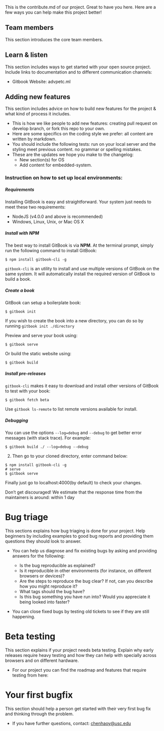This is the contribute.md of our project. Great to have you here. Here are a few ways you can help make this project better!

## Team members

This section introduces the core team members.

## Learn & listen

This section includes ways to get started with your open source project. Include links to documentation and to different communication channels:

* Gitbook Website: advpetc.ml

## Adding new features

This section includes advice on how to build new features for the project & what kind of process it includes.

* This is how we like people to add new features: creating pull request on develop branch, or fork this repo to your own.
* Here are some specifics on the coding style we prefer: all content are written by markdown.
* You should include the following tests: run on your local server and the styling meet previous content. no grammar or spelling mistakes.
* These are the updates we hope you make to the changelog:
    * New section(s) for OS
    * Add content for embedded-system.

### Instruction on how to set up local environments:

##### Requirements

Installing GitBook is easy and straightforward. Your system just needs to meet these two requirements:

* NodeJS (v4.0.0 and above is recommended)
* Windows, Linux, Unix, or Mac OS X

##### Install with NPM

The best way to install GitBook is via **NPM**. At the terminal prompt, simply run the following command to install GitBook:

```
$ npm install gitbook-cli -g
```

`gitbook-cli` is an utility to install and use multiple versions of GitBook on the same system. It will automatically install the required version of GitBook to build a book.

##### Create a book

GitBook can setup a boilerplate book:

```
$ gitbook init
```

If you wish to create the book into a new directory, you can do so by running `gitbook init ./directory`

Preview and serve your book using:

```
$ gitbook serve
```

Or build the static website using:

```
$ gitbook build
```

##### Install pre-releases

`gitbook-cli` makes it easy to download and install other versions of GitBook to test with your book:

```
$ gitbook fetch beta
```

Use `gitbook ls-remote` to list remote versions available for install.

##### Debugging

You can use the options `--log=debug` and `--debug` to get better error messages (with stack trace). For example:

```
$ gitbook build ./ --log=debug --debug
```


2. Then go to your cloned directory, enter command below:

```shell
$ npm install gitbook-cli -g
# serve
$ gitbook serve
```

Finally just go to localhost:4000(by default) to check your changes.



Don’t get discouraged! We estimate that the response time from the
maintainers is around: within 1 day

# Bug triage

This sections explains how bug triaging is done for your project. Help beginners by including examples to good bug reports and providing them questions they should look to answer.

* You can help us diagnose and fix existing bugs by asking and providing answers for the following:

  * Is the bug reproducible as explained?   
  * Is it reproducible in other environments (for instance, on different browsers or devices)?   
  * Are the steps to reproduce the bug clear? If not, can you describe how you might reproduce it?  
  * What tags should the bug have?  
  * Is this bug something you have run into? Would you appreciate it being looked into faster?  

* You can close fixed bugs by testing old tickets to see if they are still happening.

# Beta testing

This section explains if your project needs beta testing. Explain why early releases require heavy testing and how they can help with specially across browsers and on different hardware.

* For our project you can find the roadmap and features that require
testing from here:

# Your first bugfix
This section should help a person get started with their very first bug fix and thinking through the problem.

* If you have further questions, contact: chenhaoy@usc.edu
